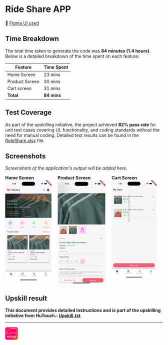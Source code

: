 # Ride Share APP


🔗 [Figma UI used](https://www.figma.com/design/VMCKEkon7dShGclzoWcVMr/Myntra-App-Redesign-(Community)?node-id=0-1&node-type=canvas&t=lygAu7SSbS5552LB-0)

## Time Breakdown

The total time taken to generate the code was **84 minutes (1.4 hours)**. Below is a detailed breakdown of the time spent on each feature:

| **Feature**            | **Time Spent** |
|------------------------|----------------|
| Home Screen            | 23 mins        |
| Product Screen         | 30 mins        |
| Cart screen            | 31 mins        |
| **Total**              | **84 mins**   |

## Test Coverage

As part of the upskilling initiative, the project achieved **82% pass rate** for unit test cases covering UI, functionality, and coding standards without the need for manual coding. Detailed test results can be found in the [RideShare.xlsx](/RideShare.xlsx) file.

## Screenshots

*Screenshots of the application's output will be added here.*
<div style="display: flex; justify-content: space-around; gap: 20px;">
    <div>
        <b> Home Screen</b >
        <img src="assets/screenshots/Home.png" alt="Home Screen" width="300"/>
    </div>
    <div>
       <b> Product Screen </b>
        <img src="assets/screenshots/product.png" alt="Product Screen" width="300"/>
    </div>
    <div>
       <b> Cart Screen </>
        <img src="assets/screenshots/cart.png" alt="Cart Screen" width="300"/>
    </div>
</div>

## Upskill result

This document provides detailed instructions and is part of the upskilling initiative from HuTouch.: [Upskill.txt](upskill.txt)


---

<!-- ![Ride Share App Logo](assets/screenshots/hutouch_logo.svg) -->
<img src="assets/screenshots/hutouch_logo.svg" alt="HuTouch AI" width="40" />